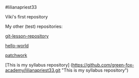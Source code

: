 #lilianapriest33

Viki's first repository

My other (test) repositories:

[git-lesson-repository](https://github.com/lilianapriest33/git-lesson-repository.git "git-lesson-repository")

[hello-world](https://github.com/lilianapriest33/hello-world.git "hello-world")

[patchwork](https://github.com/lilianapriest33/patchwork.git "patchwork")

[This is my syllabus repository] (https://github.com/green-fox-academy/lilianapriest33.git "This is my syllabus repository")

